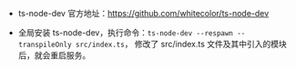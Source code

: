 * ts-node-dev 官方地址：https://github.com/whitecolor/ts-node-dev

* 全局安装 ts-node-dev，执行命令：`ts-node-dev --respawn --transpileOnly src/index.ts`，
修改了 src/index.ts 文件及其中引入的模块后，就会重启服务。